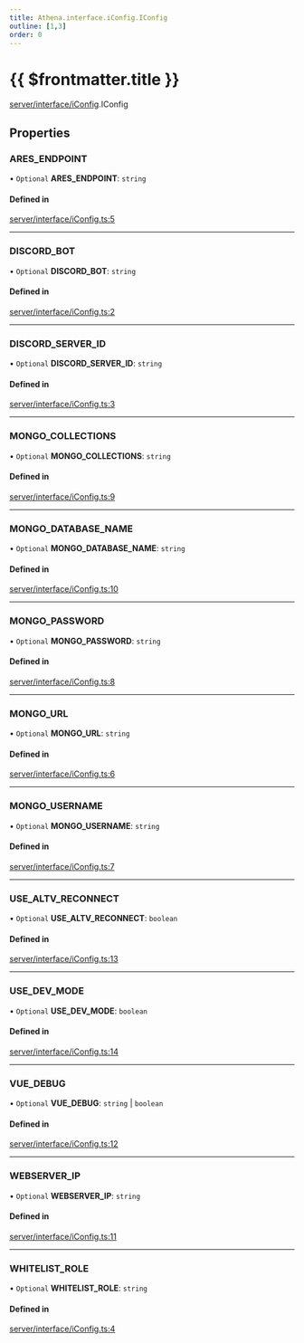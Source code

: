 ```yaml
---
title: Athena.interface.iConfig.IConfig
outline: [1,3]
order: 0
---
```


# {{ $frontmatter.title }}


[server/interface/iConfig](../modules/server_interface_iConfig.md).IConfig

## Properties

### ARES\_ENDPOINT

• `Optional` **ARES\_ENDPOINT**: `string`

#### Defined in

[server/interface/iConfig.ts:5](https://github.com/Stuyk/altv-athena/blob/97e73cc/src/core/server/interface/iConfig.ts#L5)

___

### DISCORD\_BOT

• `Optional` **DISCORD\_BOT**: `string`

#### Defined in

[server/interface/iConfig.ts:2](https://github.com/Stuyk/altv-athena/blob/97e73cc/src/core/server/interface/iConfig.ts#L2)

___

### DISCORD\_SERVER\_ID

• `Optional` **DISCORD\_SERVER\_ID**: `string`

#### Defined in

[server/interface/iConfig.ts:3](https://github.com/Stuyk/altv-athena/blob/97e73cc/src/core/server/interface/iConfig.ts#L3)

___

### MONGO\_COLLECTIONS

• `Optional` **MONGO\_COLLECTIONS**: `string`

#### Defined in

[server/interface/iConfig.ts:9](https://github.com/Stuyk/altv-athena/blob/97e73cc/src/core/server/interface/iConfig.ts#L9)

___

### MONGO\_DATABASE\_NAME

• `Optional` **MONGO\_DATABASE\_NAME**: `string`

#### Defined in

[server/interface/iConfig.ts:10](https://github.com/Stuyk/altv-athena/blob/97e73cc/src/core/server/interface/iConfig.ts#L10)

___

### MONGO\_PASSWORD

• `Optional` **MONGO\_PASSWORD**: `string`

#### Defined in

[server/interface/iConfig.ts:8](https://github.com/Stuyk/altv-athena/blob/97e73cc/src/core/server/interface/iConfig.ts#L8)

___

### MONGO\_URL

• `Optional` **MONGO\_URL**: `string`

#### Defined in

[server/interface/iConfig.ts:6](https://github.com/Stuyk/altv-athena/blob/97e73cc/src/core/server/interface/iConfig.ts#L6)

___

### MONGO\_USERNAME

• `Optional` **MONGO\_USERNAME**: `string`

#### Defined in

[server/interface/iConfig.ts:7](https://github.com/Stuyk/altv-athena/blob/97e73cc/src/core/server/interface/iConfig.ts#L7)

___

### USE\_ALTV\_RECONNECT

• `Optional` **USE\_ALTV\_RECONNECT**: `boolean`

#### Defined in

[server/interface/iConfig.ts:13](https://github.com/Stuyk/altv-athena/blob/97e73cc/src/core/server/interface/iConfig.ts#L13)

___

### USE\_DEV\_MODE

• `Optional` **USE\_DEV\_MODE**: `boolean`

#### Defined in

[server/interface/iConfig.ts:14](https://github.com/Stuyk/altv-athena/blob/97e73cc/src/core/server/interface/iConfig.ts#L14)

___

### VUE\_DEBUG

• `Optional` **VUE\_DEBUG**: `string` \| `boolean`

#### Defined in

[server/interface/iConfig.ts:12](https://github.com/Stuyk/altv-athena/blob/97e73cc/src/core/server/interface/iConfig.ts#L12)

___

### WEBSERVER\_IP

• `Optional` **WEBSERVER\_IP**: `string`

#### Defined in

[server/interface/iConfig.ts:11](https://github.com/Stuyk/altv-athena/blob/97e73cc/src/core/server/interface/iConfig.ts#L11)

___

### WHITELIST\_ROLE

• `Optional` **WHITELIST\_ROLE**: `string`

#### Defined in

[server/interface/iConfig.ts:4](https://github.com/Stuyk/altv-athena/blob/97e73cc/src/core/server/interface/iConfig.ts#L4)
